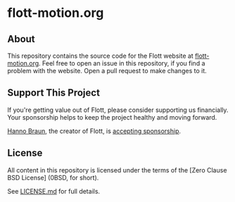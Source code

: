 # flott-motion.org

## About

This repository contains the source code for the Flott website at [flott-motion.org](flott-motion.org). Feel free to open an issue in this repository, if you find a problem with the website. Open a pull request to make changes to it.

## Support This Project

If you're getting value out of Flott, please consider supporting us financially. Your sponsorship helps to keep the project healthy and moving forward.

[Hanno Braun], the creator of Flott, is [accepting sponsorship](https://github.com/sponsors/hannobraun).

## License

All content in this repository is licensed under the terms of the [Zero Clause BSD License] (0BSD, for short).

See [LICENSE.md] for full details.

[Hanno Braun]: https://github.com/hannobraun
[LICENSE.md]: https://github.com/flott-motion/flott-motion.org/blob/main/LICENSE.md
